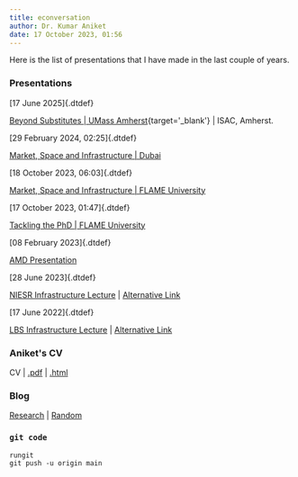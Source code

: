 ```yaml
---
title: econversation
author: Dr. Kumar Aniket
date: 17 October 2023, 01:56
---
```


<!-- <link rel="stylesheet" href="style.css"> -->

<!-- <link rel="stylesheet" href="/Users/aniket/_files/1/style3.css"> -->

<!-- <link rel="stylesheet" href="http://aniket.co.uk/pages/template/style3.css"> -->

<link rel="stylesheet" href="style3.css">

<!-- <style>
	.dtdef{
		font-size: 70%;
		line-height: 2;
		display: inline-block;
		vertical-align: bottom;
		float:right; color: gray;
	}
</style> -->

Here is the list of presentations that I have made in the last couple of years. 

### Presentations


[17 June 2025]{.dtdef}

[Beyond Substitutes | UMass Amherst](https://econversation.github.io/pres/market_pres/umass.html){target='_blank'} | ISAC, Amherst.




[29 February 2024, 02:25]{.dtdef}

[Market, Space and Infrastructure | Dubai](https://econversation.github.io/pres/dubai/1/1.html) 



[18 October 2023, 06:03]{.dtdef}

[Market, Space and Infrastructure | FLAME University](https://econversation.github.io/pres/flame/seminar/1.html) 



[17 October 2023, 01:47]{.dtdef}

[Tackling the PhD | FLAME University](https://econversation.github.io/pres/flame/phdstudents/1.html) 


<!-- [10 October 2023, 01:08]{.dtdef} -->

<!-- [Role of Infrastructure in Organising Space | Amity University ](https://econversation.github.io/pres/amity2/1.html)  -->

<!-- [11 April 2023, 23:56]{.dtdef} -->

<!-- [Market, space and Infrastructure | Presentation](https://econversation.github.io/pres/amity/1.html)  -->

[08 February 2023]{.dtdef}

[AMD Presentation](https://econversation.github.io/pres/amd/1.html) 

<!-- | [Link 2](http://aniket.co.uk/research/pres/amd/1.html#1)  -->

[28 June 2023]{.dtdef}

[NIESR Infrastructure Lecture](https://econversation.github.io/pres/niesr/1.html) | [Alternative Link](http://aniket.co.uk/research/pres/niesr/1.html#1) 

[17 June 2022]{.dtdef}

[LBS Infrastructure Lecture](https://econversation.github.io/pres/infra/1.html) |  [Alternative Link](http://aniket.co.uk/research/pres/infra/1.html#1) 


### Aniket's CV 

CV | [ .pdf](http://www.aniket.co.uk/cv/cv_aniket.pdf)  | [.html](https://aniket.co.uk/cv/)

### Blog

[Research](https://econversation.github.io/blog/research/) |
[Random](https://econversation.github.io/blog/random/) 

<!-- ### Courses -->

<!-- 0052 | Projects, Economics and Behaviour
[index](0052/index.html) |
[ucl talis page](https://ucl.rl.talis.com/modules/bcpm0052.html) |
[Tails reading list](https://rl.talis.com/3/ucl/lists/0E9053CC-50DA-F00B-F8C6-4E931E49DE56.html?lang=en-gb) -->

### `git code`


```
rungit
git push -u origin main
```






